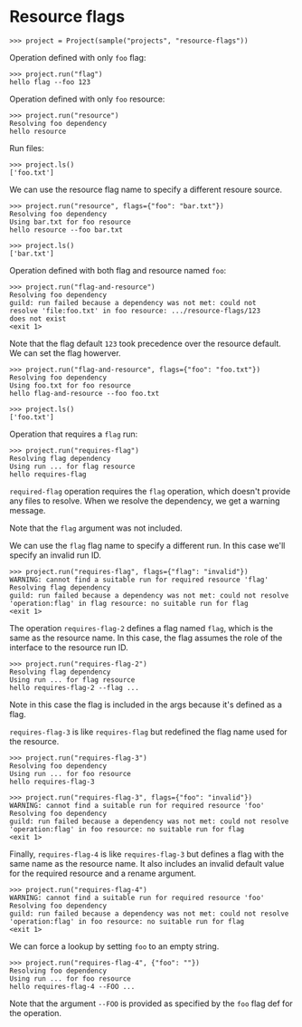 # Resource flags

    >>> project = Project(sample("projects", "resource-flags"))

Operation defined with only `foo` flag:

    >>> project.run("flag")
    hello flag --foo 123

Operation defined with only `foo` resource:

    >>> project.run("resource")
    Resolving foo dependency
    hello resource

Run files:

    >>> project.ls()
    ['foo.txt']

We can use the resource flag name to specify a different resoure
source.

    >>> project.run("resource", flags={"foo": "bar.txt"})
    Resolving foo dependency
    Using bar.txt for foo resource
    hello resource --foo bar.txt

    >>> project.ls()
    ['bar.txt']

Operation defined with both flag and resource named `foo`:

    >>> project.run("flag-and-resource")
    Resolving foo dependency
    guild: run failed because a dependency was not met: could not
    resolve 'file:foo.txt' in foo resource: .../resource-flags/123
    does not exist
    <exit 1>

Note that the flag default `123` took precedence over the resource
default. We can set the flag howerver.

    >>> project.run("flag-and-resource", flags={"foo": "foo.txt"})
    Resolving foo dependency
    Using foo.txt for foo resource
    hello flag-and-resource --foo foo.txt

    >>> project.ls()
    ['foo.txt']

Operation that requires a `flag` run:

    >>> project.run("requires-flag")
    Resolving flag dependency
    Using run ... for flag resource
    hello requires-flag

`required-flag` operation requires the `flag` operation, which doesn't
provide any files to resolve. When we resolve the dependency, we get a
warning message.

Note that the `flag` argument was not included.

We can use the `flag` flag name to specify a different run. In this
case we'll specify an invalid run ID.

    >>> project.run("requires-flag", flags={"flag": "invalid"})
    WARNING: cannot find a suitable run for required resource 'flag'
    Resolving flag dependency
    guild: run failed because a dependency was not met: could not resolve
    'operation:flag' in flag resource: no suitable run for flag
    <exit 1>

The operation `requires-flag-2` defines a flag named `flag`, which is
the same as the resource name. In this case, the flag assumes the role
of the interface to the resource run ID.

    >>> project.run("requires-flag-2")
    Resolving flag dependency
    Using run ... for flag resource
    hello requires-flag-2 --flag ...

Note in this case the flag is included in the args because it's
defined as a flag.

`requires-flag-3` is like `requires-flag` but redefined the flag name
used for the resource.

    >>> project.run("requires-flag-3")
    Resolving foo dependency
    Using run ... for foo resource
    hello requires-flag-3

    >>> project.run("requires-flag-3", flags={"foo": "invalid"})
    WARNING: cannot find a suitable run for required resource 'foo'
    Resolving foo dependency
    guild: run failed because a dependency was not met: could not resolve
    'operation:flag' in foo resource: no suitable run for flag
    <exit 1>

Finally, `requires-flag-4` is like `requires-flag-3` but defines a
flag with the same name as the resource name. It also includes an
invalid default value for the required resource and a rename argument.

    >>> project.run("requires-flag-4")
    WARNING: cannot find a suitable run for required resource 'foo'
    Resolving foo dependency
    guild: run failed because a dependency was not met: could not resolve
    'operation:flag' in foo resource: no suitable run for flag
    <exit 1>

We can force a lookup by setting `foo` to an empty string.

    >>> project.run("requires-flag-4", {"foo": ""})
    Resolving foo dependency
    Using run ... for foo resource
    hello requires-flag-4 --FOO ...

Note that the argument `--FOO` is provided as specified by the `foo`
flag def for the operation.
